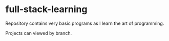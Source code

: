 # full-stack-learning

Repository contains very basic programs as I learn the art of programming. 

Projects can viewed by branch.
